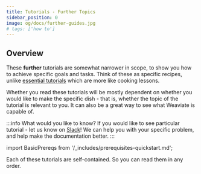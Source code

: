 ```yaml
---
title: Tutorials - Further Topics
sidebar_position: 0
image: og/docs/further-guides.jpg
# tags: ['how to']
---
```


<!-- TODO: Remove explanatory header once layout review complete -->
<!-- :::caution UNDER CONSTRUCTION
The various "Tutorials" sections are made up of documents from Tutorials in Weaviate Docs Classic, plus a some new documents.
::: -->

## Overview

<!-- TODO - all the child pages generally outdated. Need work to clean up / update / create -->
These **further** tutorials are somewhat narrower in scope, to show you how to achieve specific goals and tasks. Think of these as specific recipes, unlike [essential tutorials](../tutorials/index.md) which are more like cooking lessons.

Whether you read these tutorials will be mostly dependent on whether you would like to make the specific dish - that is, whether the topic of the tutorial is relevant to you. It can also be a great way to see what Weaviate is capable of.

:::info What would you like to know?
If you would like to see particular tutorial - let us know on [Slack](https://weaviate.io/slack)! We can help you with your specific problem, and help make the documentation better.
:::

import BasicPrereqs from '/_includes/prerequisites-quickstart.md';

<BasicPrereqs />

Each of these tutorials are self-contained. So you can read them in any order.

<!-- 1. [How to create a schema.](/developers/weaviate/guides/how-to-create-a-schema.md)
2. [How to import data.](/developers/weaviate/guides/how-to-import-data.md)
3. [How to query data.](/developers/weaviate/search/how-to-query-data.md)
4. [How to perform a semantic search.](/developers/weaviate/search/how-to-perform-a-semantic-search.md)
5. [How to do classification.](./how-to-do-classification.md)  -->
